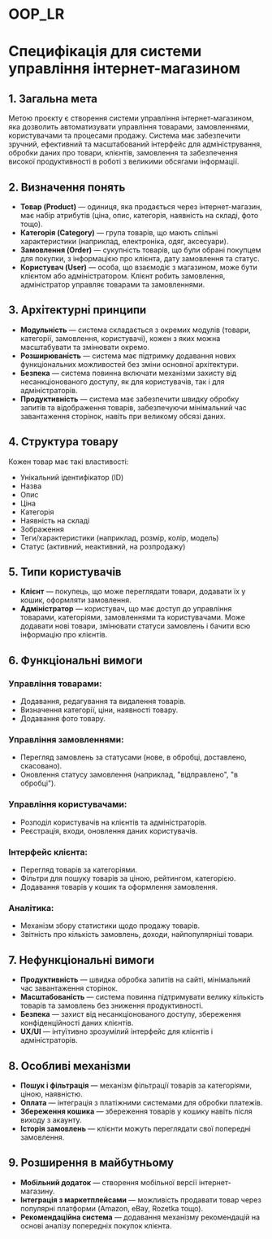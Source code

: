 # OOP_LR
# Специфікація для системи управління інтернет-магазином

## 1. Загальна мета
Метою проєкту є створення системи управління інтернет-магазином, яка дозволить автоматизувати управління товарами, замовленнями, користувачами та процесами продажу. Система має забезпечити зручний, ефективний та масштабований інтерфейс для адміністрування, обробки даних про товари, клієнтів, замовлення та забезпечення високої продуктивності в роботі з великими обсягами інформації.

## 2. Визначення понять
- **Товар (Product)** — одиниця, яка продається через інтернет-магазин, має набір атрибутів (ціна, опис, категорія, наявність на складі, фото тощо).
- **Категорія (Category)** — група товарів, що мають спільні характеристики (наприклад, електроніка, одяг, аксесуари).
- **Замовлення (Order)** — сукупність товарів, що були обрані покупцем для покупки, з інформацією про клієнта, дату замовлення та статус.
- **Користувач (User)** — особа, що взаємодіє з магазином, може бути клієнтом або адміністратором. Клієнт робить замовлення, адміністратор управляє товарами та замовленнями.

## 3. Архітектурні принципи
- **Модульність** — система складається з окремих модулів (товари, категорії, замовлення, користувачі), кожен з яких можна масштабувати та змінювати окремо.
- **Розширюваність** — система має підтримку додавання нових функціональних можливостей без зміни основної архітектури.
- **Безпека** — система повинна включати механізми захисту від несанкціонованого доступу, як для користувачів, так і для адміністраторів.
- **Продуктивність** — система має забезпечити швидку обробку запитів та відображення товарів, забезпечуючи мінімальний час завантаження сторінок, навіть при великому обсязі даних.

## 4. Структура товару
Кожен товар має такі властивості:
- Унікальний ідентифікатор (ID)
- Назва
- Опис
- Ціна
- Категорія
- Наявність на складі
- Зображення
- Теги/характеристики (наприклад, розмір, колір, модель)
- Статус (активний, неактивний, на розпродажу)

## 5. Типи користувачів
- **Клієнт** — покупець, що може переглядати товари, додавати їх у кошик, оформляти замовлення.
- **Адміністратор** — користувач, що має доступ до управління товарами, категоріями, замовленнями та користувачами. Може додавати нові товари, змінювати статуси замовлень і бачити всю інформацію про клієнтів.

## 6. Функціональні вимоги
### Управління товарами:
- Додавання, редагування та видалення товарів.
- Визначення категорії, ціни, наявності товару.
- Додавання фото товару.

### Управління замовленнями:
- Перегляд замовлень за статусами (нове, в обробці, доставлено, скасовано).
- Оновлення статусу замовлення (наприклад, "відправлено", "в обробці").

### Управління користувачами:
- Розподіл користувачів на клієнтів та адміністраторів.
- Реєстрація, входи, оновлення даних користувачів.

### Інтерфейс клієнта:
- Перегляд товарів за категоріями.
- Фільтри для пошуку товарів за ціною, рейтингом, категорією.
- Додавання товарів у кошик та оформлення замовлення.

### Аналітика:
- Механізм збору статистики щодо продажу товарів.
- Звітність про кількість замовлень, доходи, найпопулярніші товари.

## 7. Нефункціональні вимоги
- **Продуктивність** — швидка обробка запитів на сайті, мінімальний час завантаження сторінок.
- **Масштабованість** — система повинна підтримувати велику кількість товарів та замовлень без зниження продуктивності.
- **Безпека** — захист від несанкціонованого доступу, збереження конфіденційності даних клієнтів.
- **UX/UI** — інтуїтивно зрозумілий інтерфейс для клієнтів і адміністраторів.

## 8. Особливі механізми
- **Пошук і фільтрація** — механізм фільтрації товарів за категоріями, ціною, наявністю.
- **Оплата** — інтеграція з платіжними системами для обробки платежів.
- **Збереження кошика** — збереження товарів у кошику навіть після виходу з акаунту.
- **Історія замовлень** — клієнти можуть переглядати свої попередні замовлення.

## 9. Розширення в майбутньому
- **Мобільний додаток** — створення мобільної версії інтернет-магазину.
- **Інтеграція з маркетплейсами** — можливість продавати товар через популярні платформи (Amazon, eBay, Rozetka тощо).
- **Рекомендаційна система** — додавання механізму рекомендацій на основі аналізу попередніх покупок клієнта.

